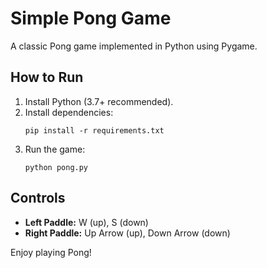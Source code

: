# Simple Pong Game

A classic Pong game implemented in Python using Pygame.

## How to Run

1. Install Python (3.7+ recommended).
2. Install dependencies:
   ```
   pip install -r requirements.txt
   ```
3. Run the game:
   ```
   python pong.py
   ```

## Controls

- **Left Paddle:** W (up), S (down)
- **Right Paddle:** Up Arrow (up), Down Arrow (down)

Enjoy playing Pong!

